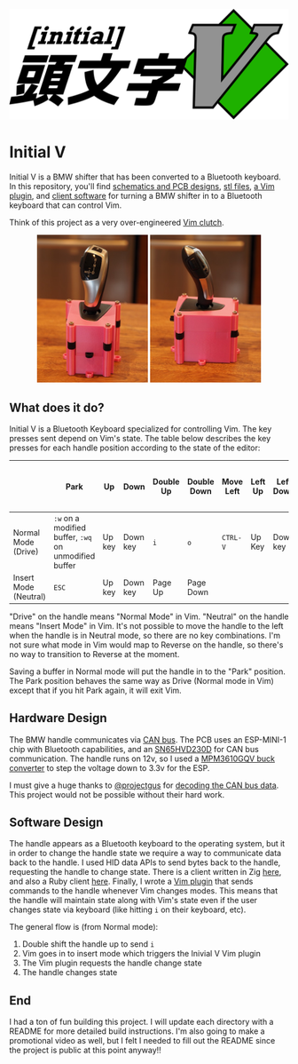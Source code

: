 <p align="center">
  <img src="images/logo.png">
</p>

# Initial V

Initial V is a BMW shifter that has been converted to a Bluetooth keyboard.
In this repository, you'll find [schematics and PCB designs](pcb), [stl files](housing),
[a Vim plugin](vim-plugin), and [client software](client) for turning a BMW
shifter in to a Bluetooth keyboard that can control Vim.

Think of this project as a very over-engineered [Vim clutch](https://github.com/alevchuk/vim-clutch).

<p align="center">
  <img alt="Handle Front View" src="images/P3010002.jpeg" width=200 /> <img alt="Handle Side View" src="images/P3010003.jpeg" width=200 />
</p>

## What does it do?

Initial V is a Bluetooth Keyboard specialized for controlling Vim.
The key presses sent depend on Vim's state.
The table below describes the key presses for each handle position according to the state of the editor:

|             |  Park  |  Up  | Down | Double Up | Double Down | Move Left | Left Up | Left Down | Move Right (back to center) |
|-------      |--------|------|------|-----------|-------------|-----------|---------|-----------|------------|
| Normal Mode (Drive) | `:w` on a modified buffer, `:wq` on unmodified buffer | Up key | Down key | `i` | `o` | `CTRL-V` | Up Key | Down key | `ESC` |
| Insert Mode (Neutral) | `ESC` | Up key | Down key | Page Up | Page Down|           |         |           |            |

"Drive" on the handle means "Normal Mode" in Vim.  "Neutral" on the handle means "Insert Mode" in Vim.
It's not possible to move the handle to the left when the handle is in Neutral mode, so there are no key combinations.
I'm not sure what mode in Vim would map to Reverse on the handle, so there's no way to transition to Reverse at the moment.

Saving a buffer in Normal mode will put the handle in to the "Park" position.
The Park position behaves the same way as Drive (Normal mode in Vim) except that if you hit Park again, it will exit Vim.

## Hardware Design

The BMW handle communicates via [CAN bus](https://en.wikipedia.org/wiki/CAN_bus).
The PCB uses an ESP-MINI-1 chip with Bluetooth capabilities, and an [SN65HVD230D](https://www.digikey.com/en/products/detail/texas-instruments/sn65hvd230d/1574496) for CAN bus communication.
The handle runs on 12v, so I used a [MPM3610GQV buck converter](https://www.digikey.com/en/products/detail/monolithic-power-systems-inc/MPM3610GQV-Z/5292909) to step the voltage down to 3.3v for the ESP.

I must give a huge thanks to [@projectgus](https://aus.social/@projectgus) for [decoding the CAN bus data](https://www.projectgus.com/2022/06/bmw-f-series-gear-selector-part-one-failures/).
This project would not be possible without their hard work.

## Software Design

The handle appears as a Bluetooth keyboard to the operating system, but it in order to change the handle state we require a way to communicate data back to the handle.
I used HID data APIs to send bytes back to the handle, requesting the handle to change state.
There is a client written in Zig [here](client), and also a Ruby client [here](firmware/ctrl.rb).
Finally, I wrote a [Vim plugin](vim-plugin) that sends commands to the handle whenever Vim changes modes.
This means that the handle will maintain state along with Vim's state even if the user changes state via keyboard (like hitting `i` on their keyboard, etc).

The general flow is (from Normal mode):

1. Double shift the handle up to send `i`
2. Vim goes in to insert mode which triggers the Inivial V Vim plugin
3. The Vim plugin requests the handle change state
4. The handle changes state

## End

I had a ton of fun building this project.  I will update each directory with a README for more detailed build instructions.  I'm also going to make a promotional video as well, but I felt I needed to fill out the README since the project is public at this point anyway!!
